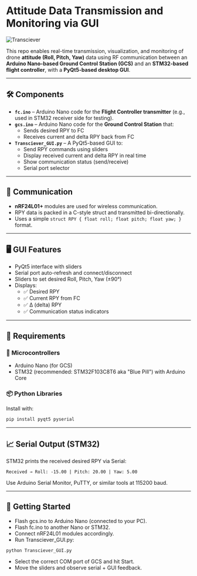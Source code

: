 # Attitude Data Transmission and Monitoring via GUI

![Transciever](https://github.com/user-attachments/assets/4db8c453-5b46-430b-899f-d4f1960c4053)

This repo enables real-time transmission, visualization, and monitoring of drone **attitude (Roll, Pitch, Yaw)** data using RF communication between an **Arduino Nano-based Ground Control Station (GCS)** and an **STM32-based flight controller**, with a **PyQt5-based desktop GUI**.

---

## 🛠 Components

- **`fc.ino`** – Arduino Nano code for the **Flight Controller transmitter** (e.g., used in STM32 receiver side for testing).
- **`gcs.ino`** – Arduino Nano code for the **Ground Control Station** that:
  - Sends desired RPY to FC
  - Receives current and delta RPY back from FC
- **`Transciever_GUI.py`** – A PyQt5-based GUI to:
  - Send RPY commands using sliders
  - Display received current and delta RPY in real time
  - Show communication status (send/receive)
  - Serial port selector

---

## 📡 Communication

- **nRF24L01+** modules are used for wireless communication.
- RPY data is packed in a C-style struct and transmitted bi-directionally.
- Uses a simple `struct RPY { float roll; float pitch; float yaw; }` format.

---

## 🖥 GUI Features

- PyQt5 interface with sliders
- Serial port auto-refresh and connect/disconnect
- Sliders to set desired Roll, Pitch, Yaw (±90°)
- Displays:
  - ✅ Desired RPY
  - ✅ Current RPY from FC
  - ✅ Δ (delta) RPY
  - ✅ Communication status indicators

---

## 🔧 Requirements

### 🧠 Microcontrollers
- Arduino Nano (for GCS)
- STM32 (recommended: STM32F103C8T6 aka "Blue Pill") with Arduino Core

### 📦 Python Libraries
Install with:
```bash
pip install pyqt5 pyserial
```
---

## 📈 Serial Output (STM32)
STM32 prints the received desired RPY via Serial:
```
Received → Roll: -15.00 | Pitch: 20.00 | Yaw: 5.00
```
Use Arduino Serial Monitor, PuTTY, or similar tools at 115200 baud.

---

## 🧪 Getting Started
- Flash gcs.ino to Arduino Nano (connected to your PC).
- Flash fc.ino to another Nano or STM32.
- Connect nRF24L01 modules accordingly.
- Run Transciever_GUI.py:
```
python Transciever_GUI.py
```
- Select the correct COM port of GCS and hit Start.
- Move the sliders and observe serial + GUI feedback.






